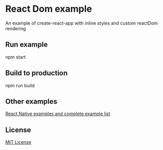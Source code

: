 # React Dom example

An example of create-react-app with inline styles and custom reactDom rendering

## Run example

npm start

## Build to production

npm run build

## Other examples

[React Native examples and complete example list](https://github.com/guilhermebruzzi/rnExamples/)

## License

[MIT License](https://github.com/guilhermebruzzi/reactDomExample/blob/master/LICENSE)
